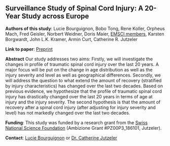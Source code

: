 ## Surveillance Study of Spinal Cord Injury: A 20-Year Study across Europe

**Authors of this study**: Lucie Bourguignon, Bobo Tong, Rene Koller, Orpheus Mach, Fred Geisler, Norbert Weidner, Doris Maier, [EMSCI members](https://www.emsci.org/index.php/members), Karsten Borgwardt, John L.K. Kramer, Armin Curt, Catherine R. Jutzeler

**Link to paper**: [Preprint](https://www.sciencedirect.com/science/article/pii/S1477893920303215?via%3Dihub)

**Abstract**
Our study addresses two aims: Firstly, we will investigate the changes in profile of traumatic spinal cord injury over the last 20 years. A major focus will be put on the change in age distribution as well as the injury severity and level as well as geographical differences. Secondly, we will address the question to what extend the amount of recovery (stratified by injury characteristics) has changed over the last two decades. Based on previous evidence, we hypothesize that the profile of traumatic spinal cord injury has drastically changed over the last 20 years in terms of age at injury and the injury severity. The second hypothesis is that the amount of recovery after a spinal cord injury (after adjusting for injury severity and level) has not markedly changed over the last two decades.

**Funding**: This study was funded by a research grant from the [Swiss National Science Foundation](http://www.snf.ch/en/Pages/default.aspx) (Ambizione Grant #PZ00P3_186101, Jutzeler).

**Contact**: [Lucie Bourguignon](mailto:lucie.Bourguignon@bsse.ethz.ch?subject=[GitHub]%20Source%20Han%20Sans) or [Dr. Catherine Jutzeler](mailto:catherine.jutzeler@bsse.ethz.ch?subject=[GitHub]%20Source%20Han%20Sans)
